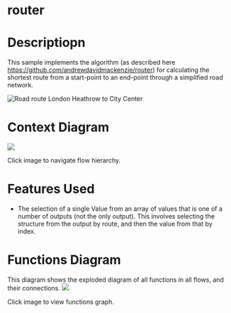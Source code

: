 router
==

Descriptiopn
===
This sample implements the algorithm (as described here https://github.com/andrewdavidmackenzie/router) for
calculating the shortest route from a start-point to an end-point through a simplified road 
network.

![Road route London Heathrow to City Center]("LHR_to_LON.png")

Context Diagram
===
<a href="context.dot.svg" target="_blank"><img src="context.dot.svg"></a>

Click image to navigate flow hierarchy.

Features Used
===
* The selection of a single Value from an array of values that is one of a number of outputs (not the only 
output). This involves selecting the structure from the output by route, and then the value from that by index. 

Functions Diagram
===
This diagram shows the exploded diagram of all functions in all flows, and their connections.
<a href="functions.dot.svg" target="_blank"><img src="functions.dot.svg"></a>

Click image to view functions graph.